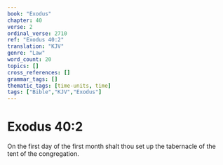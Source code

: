 ```yaml
---
book: "Exodus"
chapter: 40
verse: 2
ordinal_verse: 2710
ref: "Exodus 40:2"
translation: "KJV"
genre: "Law"
word_count: 20
topics: []
cross_references: []
grammar_tags: []
thematic_tags: [time-units, time]
tags: ["Bible","KJV","Exodus"]
---
```


# Exodus 40:2

On the first day of the first month shalt thou set up the tabernacle of the tent of the congregation.
